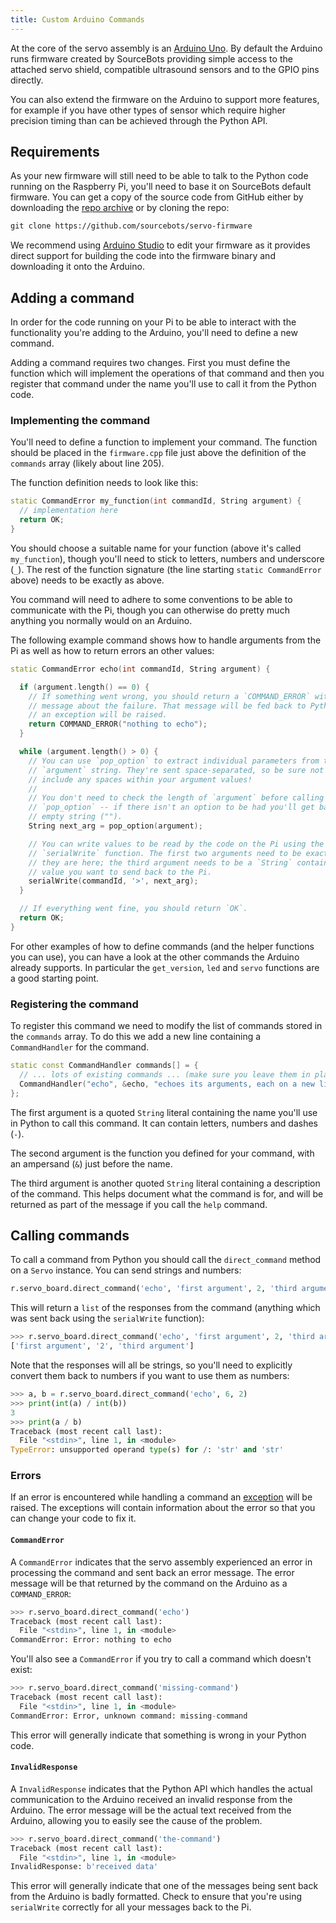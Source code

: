 ```yaml
---
title: Custom Arduino Commands
---
```


At the core of the servo assembly is an [Arduino Uno](https://store.arduino.cc/arduino-uno-rev3).
By default the Arduino runs firmware created by SourceBots providing simple
access to the attached servo shield, compatible ultrasound sensors and to the
GPIO pins directly.

You can also extend the firmware on the Arduino to support more features, for
example if you have other types of sensor which require higher precision timing
than can be achieved through the Python API.

## Requirements

As your new firmware will still need to be able to talk to the Python code
running on the Raspberry Pi, you'll need to base it on SourceBots default
firmware. You can get a copy of the source code from GitHub either by
downloading the [repo archive][servo-firmware-zip] or by cloning the repo:

```txt
git clone https://github.com/sourcebots/servo-firmware
```

We recommend using [Arduino Studio](https://www.arduino.cc/en/Main/Software) to
edit your firmware as it provides direct support for building the code into the
firmware binary and downloading it onto the Arduino.

## Adding a command

In order for the code running on your Pi to be able to interact with the
functionality you're adding to the Arduino, you'll need to define a new command.

Adding a command requires two changes. First you must define the function which
will implement the operations of that command and then you register that command
under the name you'll use to call it from the Python code.

### Implementing the command

You'll need to define a function to implement your command. The function should
be placed in the `firmware.cpp` file just above the definition of the `commands`
array (likely about line 205).

The function definition needs to look like this:

```cpp
static CommandError my_function(int commandId, String argument) {
  // implementation here
  return OK;
}
```

You should choose a suitable name for your function (above it's called
`my_function`), though you'll need to stick to letters, numbers and underscore
(`_`). The rest of the function signature (the line starting `static
CommandError` above) needs to be exactly as above.

You command will need to adhere to some conventions to be able to communicate
with the Pi, though you can otherwise do pretty much anything you normally would
on an Arduino.

The following example command shows how to handle arguments from the Pi as well
as how to return errors an other values:

```cpp
static CommandError echo(int commandId, String argument) {

  if (argument.length() == 0) {
    // If something went wrong, you should return a `COMMAND_ERROR` with a
    // message about the failure. That message will be fed back to Python where
    // an exception will be raised.
    return COMMAND_ERROR("nothing to echo");
  }

  while (argument.length() > 0) {
    // You can use `pop_option` to extract individual parameters from the
    // `argument` string. They're sent space-separated, so be sure not to
    // include any spaces within your argument values!
    //
    // You don't need to check the length of `argument` before calling
    // `pop_option` -- if there isn't an option to be had you'll get back an
    // empty string ("").
    String next_arg = pop_option(argument);

    // You can write values to be read by the code on the Pi using the
    // `serialWrite` function. The first two arguments need to be exactly as
    // they are here; the third argument needs to be a `String` containing the
    // value you want to send back to the Pi.
    serialWrite(commandId, '>', next_arg);
  }

  // If everything went fine, you should return `OK`.
  return OK;
}
```
<!-- TODO: mention being able to send back comments? -->

For other examples of how to define commands (and the helper functions you can
use), you can have a look at the other commands the Arduino already supports.
In particular the `get_version`, `led` and `servo` functions are a good starting
point.

<!-- TODO should we error in robot-api/robotd if the incoming arguments include spaces? -->

### Registering the command

To register this command we need to modify the list of commands stored in the
`commands` array. To do this we add a new line containing a `CommandHandler` for
the command.

```cpp
static const CommandHandler commands[] = {
  // ... lots of existing commands ... (make sure you leave them in place!)
  CommandHandler("echo", &echo, "echoes its arguments, each on a new line"),
};
```

The first argument is a quoted `String` literal containing the name you'll use
in Python to call this command. It can contain letters, numbers and dashes (`-`).

The second argument is the function you defined for your command, with an
ampersand (`&`) just before the name.

The third argument is another quoted `String` literal containing a description
of the command. This helps document what the command is for, and will be
returned as part of the message if you call the `help` command.

## Calling commands

To call a command from Python you should call the `direct_command` method on a
`Servo` instance. You can send strings and numbers:

```python
r.servo_board.direct_command('echo', 'first argument', 2, 'third argument')
```

This will return a `list` of the responses from the command (anything which was
sent back using the `serialWrite` function):

```python
>>> r.servo_board.direct_command('echo', 'first argument', 2, 'third argument')
['first argument', '2', 'third argument']
```

Note that the responses will all be strings, so you'll need to explicitly
convert them back to numbers if you want to use them as numbers:

``` python
>>> a, b = r.servo_board.direct_command('echo', 6, 2)
>>> print(int(a) / int(b))
3
>>> print(a / b)
Traceback (most recent call last):
  File "<stdin>", line 1, in <module>
TypeError: unsupported operand type(s) for /: 'str' and 'str'
```

### Errors

If an error is encountered while handling a command an [exception](https://docs.python.org/3/tutorial/errors.html)
will be raised. The exceptions will contain information about the error so that
you can change your code to fix it.

#### `CommandError`

A `CommandError` indicates that the servo assembly experienced an error in
processing the command and sent back an error message. The error message will be
that returned by the command on the Arduino as a `COMMAND_ERROR`:

```python
>>> r.servo_board.direct_command('echo')
Traceback (most recent call last):
  File "<stdin>", line 1, in <module>
CommandError: Error: nothing to echo
```

You'll also see a `CommandError` if you try to call a command which doesn't
exist:

```python
>>> r.servo_board.direct_command('missing-command')
Traceback (most recent call last):
  File "<stdin>", line 1, in <module>
CommandError: Error, unknown command: missing-command
```

This error will generally indicate that something is wrong in your Python code.

#### `InvalidResponse`

A `InvalidResponse` indicates that the Python API which handles the actual
communication to the Arduino received an invalid response from the Arduino. The
error message will be the actual text received from the Arduino, allowing you to
easily see the cause of the problem.

```python
>>> r.servo_board.direct_command('the-command')
Traceback (most recent call last):
  File "<stdin>", line 1, in <module>
InvalidResponse: b'received data'
```

This error will generally indicate that one of the messages being sent back from
the Arduino is badly formatted. Check to ensure that you're using `serialWrite`
correctly for all your messages back to the Pi.


<!--
    At some point we might need to detail how to remove bits of the firmware
    which the teams aren't using. That's intentionally omitted for the moment
    as it's nontrivial to describe which bits are safe to remove.
-->

[servo-firmware-zip]: https://github.com/sourcebots/servo-firmware/archive/master.zip
